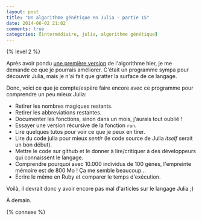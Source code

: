 ```yaml
---
layout: post
title: "Un algorithme génétique en Julia - partie 15"
date: 2014-06-02 21:02
comments: true
categories: [intermédiaire, julia, algorithme génétique]
---
```


{% level 2 %}

Après avoir pondu [une première version](blog/2014/06/01/un-algorithme-genetique-en-julia-partie-14/)
de l'algorithme hier, je me demande ce que je pourrais améliorer. C'était
un programme sympa pour découvrir Julia, mais je n'ai fait que gratter la
surface de ce langage.

<!-- more -->

Donc, voici ce que je compte/espère faire encore avec ce programme pour
comprendre un peu mieux Julia:

- Retirer les nombres magiques restants.
- Retirer les abbreviations restantes.
- Documenter les fonctions, sinon dans un mois, j'aurais tout oublié !
- Essayer une version récursive de la fonction `run`.
- Lire quelques tutos pour voir ce que je peux en tirer.
- Lire du code julia pour mieux *sentir* (le code source de Julia *itself*
  serait un bon début).
- Mettre le code sur github et le donner à lire/critiquer à des développeurs qui
  connaissent le langage.
- Comprendre pourquoi avec 10.000 individus de 100 gènes, l'empreinte
  mémoire est de 800 Mo ! Ça me semble beaucoup…
- Écrire le même en Ruby et comparer le temps d'exécution.

Voilà, il devrait donc y avoir encore pas mal d'articles sur le langage
Julia ;)

<script id='fb33k8u'>(function(i){var f,s=document.getElementById(i);f=document.createElement('iframe');f.src='//api.flattr.com/button/view/?uid=lkdjiin&url='+encodeURIComponent(document.URL);f.title='Flattr';f.height=62;f.width=55;f.style.borderWidth=0;s.parentNode.insertBefore(f,s);})('fb33k8u');</script>

À demain.

{% connexe %}

